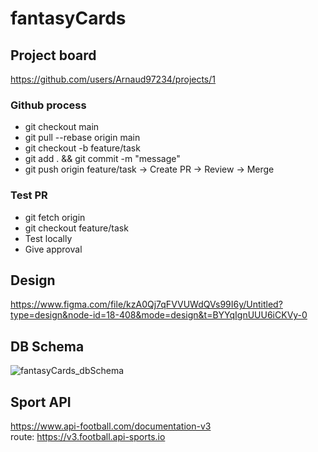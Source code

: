 # fantasyCards

## Project board
https://github.com/users/Arnaud97234/projects/1

### Github process
- git checkout main
- git pull --rebase origin main
- git checkout -b feature/task
- git add . && git commit -m "message"
- git push origin feature/task
-> Create PR
-> Review
-> Merge

### Test PR
- git fetch origin
- git checkout feature/task
- Test locally
- Give approval

## Design
https://www.figma.com/file/kzA0Qj7qFVVUWdQVs99I6y/Untitled?type=design&node-id=18-408&mode=design&t=BYYqIgnUUU6iCKVy-0

## DB Schema
![fantasyCards_dbSchema](https://github.com/Arnaud97234/fantasyCards/assets/13007150/e5043a48-2332-40d6-a5ac-00157934cd7c)

## Sport API
https://www.api-football.com/documentation-v3  
route: https://v3.football.api-sports.io
